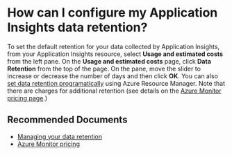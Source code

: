 <properties
  pagetitle="How can I configure my Application Insights data retention?"
  service="microsoft.insights"
  resource="components"
  ms.author="dalek"
  selfhelptype="Generic"
  supporttopicids="32729596"
  productpesids="15693"
  cloudenvironments="public, fairfax, mooncake, blackforest, ussec, usnat"
  articleid="c8621a2a-d2d7-4305-b7c4-d157ec83f58b"
  ownershipid="AzureMonitoring_ApplicationInsights" />
# How can I configure my Application Insights data retention?

To set the default retention for your data collected by Application Insights, from your Application Insights resource, select **Usage and estimated costs** from the left pane. On the **Usage and estimated costs** page, click **Data Retention** from the top of the page. On the pane, move the slider to increase or decrease the number of days and then click **OK**. You can also [set data retention programatically](https://docs.microsoft.com/azure/azure-monitor/app/powershell#set-the-data-retention) using Azure Resource Manager. Note that there are charges for additional retention (see details on the [Azure Monitor pricing page](https://azure.microsoft.com/pricing/details/monitor/).) 

## **Recommended Documents** 
* [Managing your data retention](https://docs.microsoft.com/azure/azure-monitor/app/pricing#change-the-data-retention-period)
* [Azure Monitor pricing](https://docs.microsoft.com/azure/azure-monitor/platform/manage-cost-storage#change-the-data-retention-period)